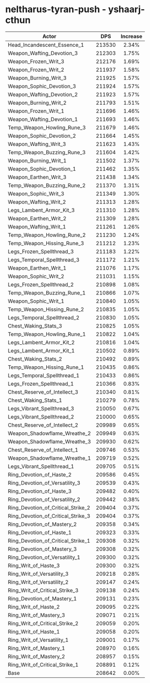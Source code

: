 # neltharus-tyran-push - yshaarj-cthun
| Actor | DPS | Increase |
|---|:---:|:---:|
|Head_Incandescent_Essence_1|213530|2.34%|
|Weapon_Wafting_Devotion_3|212303|1.75%|
|Weapon_Frozen_Writ_3|212176|1.69%|
|Weapon_Frozen_Writ_2|211937|1.58%|
|Weapon_Burning_Writ_3|211925|1.57%|
|Weapon_Sophic_Devotion_3|211924|1.57%|
|Weapon_Wafting_Devotion_2|211923|1.57%|
|Weapon_Burning_Writ_2|211793|1.51%|
|Weapon_Frozen_Writ_1|211696|1.46%|
|Weapon_Wafting_Devotion_1|211693|1.46%|
|Temp_Weapon_Howling_Rune_3|211679|1.46%|
|Weapon_Sophic_Devotion_2|211664|1.45%|
|Weapon_Wafting_Writ_3|211623|1.43%|
|Temp_Weapon_Buzzing_Rune_3|211604|1.42%|
|Weapon_Burning_Writ_1|211502|1.37%|
|Weapon_Sophic_Devotion_1|211462|1.35%|
|Weapon_Earthen_Writ_3|211438|1.34%|
|Temp_Weapon_Buzzing_Rune_2|211370|1.31%|
|Weapon_Sophic_Writ_3|211349|1.30%|
|Weapon_Wafting_Writ_2|211313|1.28%|
|Legs_Lambent_Armor_Kit_3|211310|1.28%|
|Weapon_Earthen_Writ_2|211309|1.28%|
|Weapon_Wafting_Writ_1|211261|1.26%|
|Temp_Weapon_Howling_Rune_2|211230|1.24%|
|Temp_Weapon_Hissing_Rune_3|211212|1.23%|
|Legs_Frozen_Spellthread_3|211183|1.22%|
|Legs_Temporal_Spellthread_3|211172|1.21%|
|Weapon_Earthen_Writ_1|211076|1.17%|
|Weapon_Sophic_Writ_2|211031|1.15%|
|Legs_Frozen_Spellthread_2|210898|1.08%|
|Temp_Weapon_Buzzing_Rune_1|210866|1.07%|
|Weapon_Sophic_Writ_1|210840|1.05%|
|Temp_Weapon_Hissing_Rune_2|210835|1.05%|
|Legs_Temporal_Spellthread_2|210830|1.05%|
|Chest_Waking_Stats_3|210825|1.05%|
|Temp_Weapon_Howling_Rune_1|210822|1.04%|
|Legs_Lambent_Armor_Kit_2|210816|1.04%|
|Legs_Lambent_Armor_Kit_1|210502|0.89%|
|Chest_Waking_Stats_2|210492|0.89%|
|Temp_Weapon_Hissing_Rune_1|210435|0.86%|
|Legs_Temporal_Spellthread_1|210433|0.86%|
|Legs_Frozen_Spellthread_1|210366|0.83%|
|Chest_Reserve_of_Intellect_3|210340|0.81%|
|Chest_Waking_Stats_1|210279|0.78%|
|Legs_Vibrant_Spellthread_3|210050|0.67%|
|Legs_Vibrant_Spellthread_2|210000|0.65%|
|Chest_Reserve_of_Intellect_2|209989|0.65%|
|Weapon_Shadowflame_Wreathe_2|209949|0.63%|
|Weapon_Shadowflame_Wreathe_3|209930|0.62%|
|Chest_Reserve_of_Intellect_1|209746|0.53%|
|Weapon_Shadowflame_Wreathe_1|209719|0.52%|
|Legs_Vibrant_Spellthread_1|209705|0.51%|
|Ring_Devotion_of_Haste_2|209586|0.45%|
|Ring_Devotion_of_Versatility_3|209539|0.43%|
|Ring_Devotion_of_Haste_3|209482|0.40%|
|Ring_Devotion_of_Versatility_2|209442|0.38%|
|Ring_Devotion_of_Critical_Strike_2|209404|0.37%|
|Ring_Devotion_of_Critical_Strike_3|209404|0.37%|
|Ring_Devotion_of_Mastery_2|209358|0.34%|
|Ring_Devotion_of_Haste_1|209323|0.33%|
|Ring_Devotion_of_Critical_Strike_1|209308|0.32%|
|Ring_Devotion_of_Mastery_3|209308|0.32%|
|Ring_Devotion_of_Versatility_1|209300|0.32%|
|Ring_Writ_of_Haste_3|209300|0.32%|
|Ring_Writ_of_Versatility_3|209218|0.28%|
|Ring_Writ_of_Versatility_2|209147|0.24%|
|Ring_Writ_of_Critical_Strike_3|209138|0.24%|
|Ring_Devotion_of_Mastery_1|209131|0.23%|
|Ring_Writ_of_Haste_2|209095|0.22%|
|Ring_Writ_of_Mastery_3|209071|0.21%|
|Ring_Writ_of_Critical_Strike_2|209059|0.20%|
|Ring_Writ_of_Haste_1|209058|0.20%|
|Ring_Writ_of_Versatility_1|209001|0.17%|
|Ring_Writ_of_Mastery_1|208970|0.16%|
|Ring_Writ_of_Mastery_2|208957|0.15%|
|Ring_Writ_of_Critical_Strike_1|208891|0.12%|
|Base|208642|0.00%|
